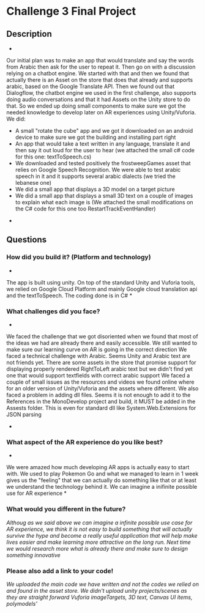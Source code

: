 # Challenge 3 Final Project

## Description

*
Our initial plan was to make an app that would translate and say the words from Arabic then ask for the user to repeat it. Then go on with a discussion relying on a chatbot engine. We started with that and then we found that actually there is an Asset on the store that does that already and supports arabic, based on the Google Translate API. Then we found out that Dialogflow, the chatbot engine we used in the first challenge, also supports doing audio conversations and that it had Assets on the Unity store to do that. So we ended up doing small components to make sure we got the needed knowledge to develop later on AR experiences using Unity/Vuforia. We did:
- A small "rotate the cube" app and we got it downloaded on an android device to make sure we got the building and installing part right
- An app that would take a text written in any language, translate it and then say it out loud for the user to hear (we attached the small c# code for this one: textToSpeech.cs)
- We downloaded and tested positively the frostweepGames asset that relies on Google Speech Recognition. We were able to test arabic speech in it and it supports several arabic dialects (we tried the lebanese one)
- We did a small app that displays a 3D model on a target picture
- We did a small app that displays a small 3D text on a couple of images to explain what each image is (We attached the small modifications on the C# code for this one too RestartTrackEventHandler)

*

## Questions

### How did you build it? (Platform and technology)

*
The app is built using unity. On top of the standard Unity and Vuforia tools, we relied on Google Cloud Platform and mainly Google cloud translation api and the textToSpeech. The coding done is in C# 
*

### What challenges did you face?

*
We faced the challenge that we got disoriented when we found that most of the ideas we had are already there and easily accessible. We still wanted to make sure our learning curve on AR is going in the correct direction
We faced a technical challenge with Arabic. Seems Unity and Arabic text are not friends yet. There are some assets in the store that promise support for displaying properly rendered RightToLeft arabic text but we didn't find yet one that would support textfields with correct arabic support
We faced a couple of small issues as the resources and videos we found online where for an older version of Unity/Vuforia and the assets where different. 
We also faced a problem in adding dll files. Seems it is not enough to add it to the References in the MonoDevelop project and build, it MUST be added in the Assests folder. This is even for standard dll like System.Web.Extensions for JSON parsing

*

### What aspect of the AR experience do you like best? 

*
We were amazed how much developing AR apps is actually easy to start with. We used to play Pokemon Go and what we managed to learn in 1 week gives us the "feeling" that we can actually do something like that or at least we understand the technology behind it. We can imagine a inifinite possible use for AR experience
*

### What would you different in the future? 

*Althoug as we said above we can imagine a infinite possible use case for AR experience, we think it is not easy to build something that will actually survive the hype and become a really useful application that will help make lives easier and make learning more attractive on the long run. Next time we would research more what is already there and make sure to design something innovative*

### Please also add a link to your code!

*We uploaded the main code we have written and not the codes we relied on and found in the asset store. We didn't upload unity projects/scenes as they are straight forward Vuforia imageTargets, 3D text, Canvas UI items, polymodels'*
